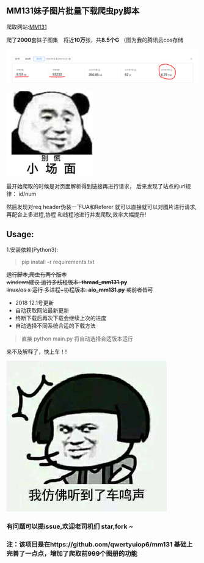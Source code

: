 ## MM131妹子图片批量下载爬虫py脚本

爬取网站:[MM131](http://mm131.com)

爬了**2000**套妹子图集　将近**10万**张，共**8.5个G**  （图为我的腾讯云cos存储

![](images/mm131_number.png)

![](images/biehuang1.jpeg)

最开始爬取的时候是对页面解析得到链接再进行请求，
后来发现了站点的url规律：
id/num

然后发现对req header伪装一下UA和Referer 就可以直接就可以对图片进行请求,
再配合上多进程,协程 和线程池进行并发爬取,效率大幅提升!

## Usage:
1.安装依赖(Python3):
> pip install -r requirements.txt

~~运行脚本,爬虫有两个版本~~<br>
~~windows建议 运行多线程版本: **thread_mm131.py**~~<br>
~~linux/os x 运行 多进程+协程版本: **aio_mm131.py** 或前者皆可~~

- 2018 12.1号更新 <br>
- 自动获取网站最新更新
- 终断下载后再次下载会继续上次的进度
- 自动选择不同系统合适的下载方法
> 直接 python main.py  将自动选择合适版本运行

来不及解释了，快上车！!


![](images/www.jpg)


### 有问题可以提issue,欢迎老司机们 star,fork ~
### 注：该项目是在https://github.com/qwertyuiop6/mm131   基础上完善了一点点，增加了爬取前999个图册的功能
